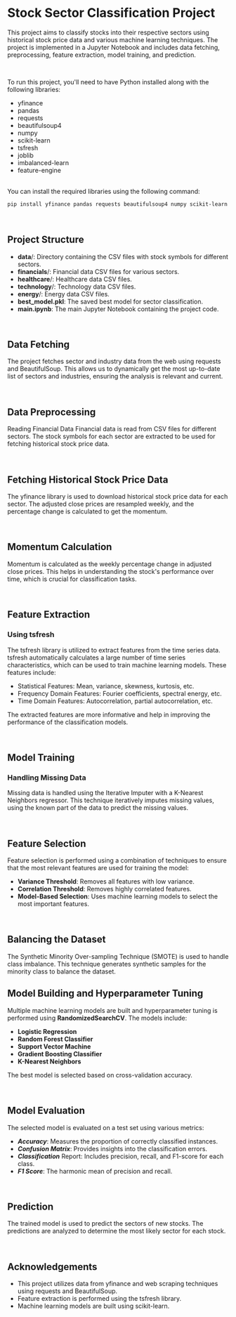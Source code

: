 # Stock Sector Classification Project

This project aims to classify stocks into their respective sectors using historical stock price data and various machine learning techniques. The project is implemented in a Jupyter Notebook and includes data fetching, preprocessing, feature extraction, model training, and prediction.

<br>

To run this project, you'll need to have Python installed along with the following libraries:

* yfinance
* pandas
* requests
* beautifulsoup4
* numpy
* scikit-learn
* tsfresh
* joblib
* imbalanced-learn
* feature-engine

<br>
You can install the required libraries using the following command:

<br>

```bash
pip install yfinance pandas requests beautifulsoup4 numpy scikit-learn tsfresh joblib imbalanced-learn feature-engine
```

<br>

## Project Structure
* **data**/: Directory containing the CSV files with stock symbols for different sectors.
* **financials**/: Financial data CSV files for various sectors.
* **healthcare**/: Healthcare data CSV files.
* **technology**/: Technology data CSV files.
* **energy**/: Energy data CSV files.
* **best_model.pkl**: The saved best model for sector classification.
* **main.ipynb**: The main Jupyter Notebook containing the project code.

<br>

## Data Fetching
The project fetches sector and industry data from the web using requests and BeautifulSoup. This allows us to dynamically get the most up-to-date list of sectors and industries, ensuring the analysis is relevant and current.

<br>

## Data Preprocessing
Reading Financial Data
Financial data is read from CSV files for different sectors. The stock symbols for each sector are extracted to be used for fetching historical stock price data.

<br>

## Fetching Historical Stock Price Data
The yfinance library is used to download historical stock price data for each sector. The adjusted close prices are resampled weekly, and the percentage change is calculated to get the momentum.

<br>

## Momentum Calculation
Momentum is calculated as the weekly percentage change in adjusted close prices. This helps in understanding the stock's performance over time, which is crucial for classification tasks.

<br>

## Feature Extraction
### Using tsfresh
The tsfresh library is utilized to extract features from the time series data. tsfresh automatically calculates a large number of time series characteristics, which can be used to train machine learning models. These features include:

* Statistical Features: Mean, variance, skewness, kurtosis, etc.
* Frequency Domain Features: Fourier coefficients, spectral energy, etc.
* Time Domain Features: Autocorrelation, partial autocorrelation, etc.

The extracted features are more informative and help in improving the performance of the classification models.

<br>

## Model Training
### Handling Missing Data
Missing data is handled using the Iterative Imputer with a K-Nearest Neighbors regressor. This technique iteratively imputes missing values, using the known part of the data to predict the missing values.

<br>

## Feature Selection
Feature selection is performed using a combination of techniques to ensure that the most relevant features are used for training the model:

* **Variance Threshold**: Removes all features with low variance.
* **Correlation Threshold**: Removes highly correlated features.
* **Model-Based Selection**: Uses machine learning models to select the most important features.

<br>

## Balancing the Dataset
The Synthetic Minority Over-sampling Technique (SMOTE) is used to handle class imbalance. This technique generates synthetic samples for the minority class to balance the dataset.


## Model Building and Hyperparameter Tuning
Multiple machine learning models are built and hyperparameter tuning is performed using **RandomizedSearchCV**. The models include:

* **Logistic Regression**
* **Random Forest Classifier**
* **Support Vector Machine**
* **Gradient Boosting Classifier**
* **K-Nearest Neighbors**

The best model is selected based on cross-validation accuracy.

<br>

## Model Evaluation
The selected model is evaluated on a test set using various metrics:

* ***Accuracy***: Measures the proportion of correctly classified instances.
* ***Confusion Matrix***: Provides insights into the classification errors.
* ***Classification*** Report: Includes precision, recall, and F1-score for each class.
* ***F1 Score***: The harmonic mean of precision and recall.

<br>

## Prediction
The trained model is used to predict the sectors of new stocks. The predictions are analyzed to determine the most likely sector for each stock.

<br>

## Acknowledgements
* This project utilizes data from yfinance and web scraping techniques using requests and BeautifulSoup.
* Feature extraction is performed using the tsfresh library.
* Machine learning models are built using scikit-learn.


